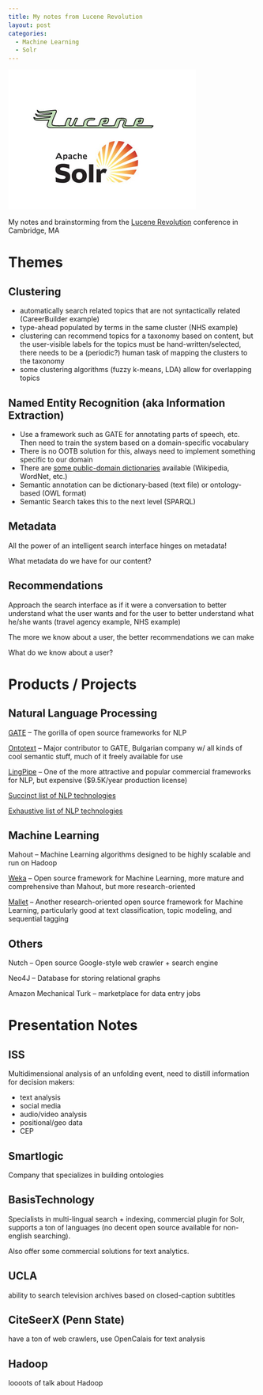 ```yaml
---
title: My notes from Lucene Revolution
layout: post
categories:
  - Machine Learning
  - Solr
---
```

![Solr](/wp-content/uploads/2015/05/solr.jpeg)

My notes and brainstorming from the <a href="http://lucenerevolution.org/past-events/" target="_blank">Lucene Revolution</a> conference in Cambridge, MA

<!--more-->

# Themes

## Clustering

  * automatically search related topics that are not syntactically related (CareerBuilder example)
  * type-ahead populated by terms in the same cluster (NHS example)
  * clustering can recommend topics for a taxonomy based on content, but the user-visible labels for the topics must be hand-written/selected, there needs to be a (periodic?) human task of mapping the clusters to the taxonomy
  * some clustering algorithms (fuzzy k-means, LDA) allow for overlapping topics

## Named Entity Recognition (aka Information Extraction)

  * Use a framework such as GATE for annotating parts of speech, etc. Then need to train the system based on a domain-specific vocabulary
  * There is no OOTB solution for this, always need to implement something specific to our domain
  * There are <a href="http://www.w3.org/wiki/SweoIG/TaskForces/CommunityProjects/LinkingOpenData" target="_blank">some public-domain dictionaries</a> available (Wikipedia, WordNet, etc.)
  * Semantic annotation can be dictionary-based (text file) or ontology-based (OWL format)
  * Semantic Search takes this to the next level (SPARQL)

## Metadata

All the power of an intelligent search interface hinges on metadata!
  
What metadata do we have for our content?

## Recommendations

Approach the search interface as if it were a conversation to better understand what the user wants and for the user to better understand what he/she wants (travel agency example, NHS example)
  
The more we know about a user, the better recommendations we can make
  
What do we know about a user?

# Products / Projects

## Natural Language Processing

<a href="http://gate.ac.uk" target="_blank">GATE</a> &#8211; The gorilla of open source frameworks for NLP
  
<a href="http://www.ontotext.com" target="_blank">Ontotext</a> &#8211; Major contributor to GATE, Bulgarian company w/ all kinds of cool semantic stuff, much of it freely available for use
  
<a href="http://alias-i.com/lingpipe" target="_blank">LingPipe</a> &#8211; One of the more attractive and popular commercial frameworks for NLP, but expensive ($9.5K/year production license)

<a href="http://www.searchenginecaffe.com/2007/03/java-open-source-text-mining-and.html" target="_blank">Succinct list of NLP technologies</a>
  
<a href="http://alias-i.com/lingpipe/web/competition.html" target="_blank">Exhaustive list of NLP technologies</a>

## Machine Learning

Mahout &#8211; Machine Learning algorithms designed to be highly scalable and run on Hadoop
  
<a href="http://www.cs.waikato.ac.nz/ml/weka/" target="_blank">Weka</a> &#8211; Open source framework for Machine Learning, more mature and comprehensive than Mahout, but more research-oriented
  
<a href="http://mallet.cs.umass.edu" target="_blank">Mallet</a> &#8211; Another research-oriented open source framework for Machine Learning, particularly good at text classification, topic modeling, and sequential tagging 

## Others

Nutch &#8211; Open source Google-style web crawler + search engine
  
Neo4J &#8211; Database for storing relational graphs
  
Amazon Mechanical Turk &#8211; marketplace for data entry jobs

# Presentation Notes

## ISS

Multidimensional analysis of an unfolding event, need to distill information for decision makers:

  * text analysis
  * social media
  * audio/video analysis
  * positional/geo data
  * CEP 

## Smartlogic

Company that specializes in building ontologies

## BasisTechnology

Specialists in multi-lingual search + indexing, commercial plugin for Solr, supports a ton of languages (no decent open source available for non-english searching).
  
Also offer some commercial solutions for text analytics.

## UCLA

ability to search television archives based on closed-caption subtitles

## CiteSeerX (Penn State)

have a ton of web crawlers, use OpenCalais for text analysis

## Hadoop

loooots of talk about Hadoop